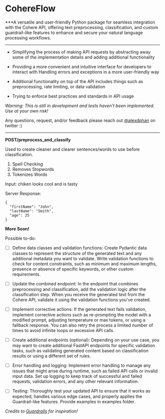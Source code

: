 # CohereFlow

***A versatile and user-friendly Python package for seamless integration with the Cohere API, offering text preprocessing, classification, and custom guardrail-like features to enhance and secure your natural language processing workflows.
***

- Simplifying the process of making API requests by abstracting away some of the implementation details and adding additional functionality

- Providing a more convenient and intuitive interface for developers to interact with
  Handling errors and exceptions in a more user-friendly way

- Additional functionality on top of the API includes things such as preprocessing, rate limiting, or data validation

- Trying to enforce best practices and standards in API usage

_Warning: This is still in development and tests haven't been implemented. Use at your own risk!_

Any questions, request, and/or feedback please reach out [@alexdphan](https://twitter.com/alexdphan)
on twitter :)

---

**POST/preprocess_and_classify**

Used to create cleaner and clearer sentences/words to use before classification.

1. Spell Checking
2. Removes Stopwords
3. Tokenizes Words

Input: chiken looks cool and is tasty

Server Response:

```
{
  "firstName": "John",
  "lastName": "Smith",
  "age": 25
}
```

**More Soon!**

Possible to-do:

- [ ] Define data classes and validation functions: Create Pydantic data classes to represent the structure of the generated text and any additional metadata you want to validate. Write validation functions to check for content constraints, such as minimum and maximum lengths, presence or absence of specific keywords, or other custom requirements.

- [ ] Update the combined endpoint: In the endpoint that combines preprocessing and classification, add the validation logic after the classification step. When you receive the generated text from the Cohere API, validate it using the validation functions you've created.

- [ ] Implement corrective actions: If the generated text fails validation, implement corrective actions such as re-prompting the model with a modified prompt, adjusting temperature or max tokens, or using a fallback response. You can also retry the process a limited number of times to avoid infinite loops or excessive API calls.

- [ ] Create additional endpoints (optional): Depending on your use case, you may want to create additional FastAPI endpoints for specific validation tasks, such as validating generated content based on classification results or using a different set of rules.

- [ ] Error handling and logging: Implement error handling to manage any issues that might arise during runtime, such as failed API calls or invalid input data. Set up logging to keep track of successful and failed requests, validation errors, and any other relevant information.

- [ ] Testing: Thoroughly test your updated API to ensure that it works as expected, handles various edge cases, and properly applies the Guardrail-like features. Provide examples in examples folder.

*Credits to [Guardrails](https://github.com/ShreyaR/guardrails) for inspiration!*